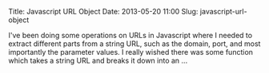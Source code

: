 Title: Javascript URL Object
Date: 2013-05-20 11:00
Slug: javascript-url-object

I've been doing some operations on URLs in Javascript where I needed to
extract different parts from a string URL, such as the domain, port, and
most importantly the parameter values. I really wished there was some
function which takes a string URL and breaks it down into an ...

</p>

